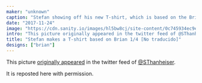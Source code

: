 ```yaml
---
maker: "unknown"
caption: "Stefan showing off his new T-shirt, which is based on the Brian Body Block."
date: "2017-11-24"
image: "https://cdn.sanity.io/images/hl5bw8cj/site-content/0c745934ec9e842f4c842dbb43c2cbc17e0968f1-1937x1936.jpg"
intro: "This picture originally appeared in the twitter feed of @SThanheiser ."
title: "Stefan makes a T-shirt based on Brian 1/4 [No traducido]"
designs: ["brian"]
---
```



This picture [originally appeared](https://twitter.com/SThanheiser/status/933942463332536320)
in the twitter feed of [@SThanheiser](https://twitter.com/SThanheiser).

It is reposted here with permission.

